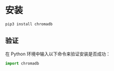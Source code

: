 # 安装



```
pip3 install chromadb 
```





## 验证



在 Python 环境中输入以下命令来验证安装是否成功：

```python
import chromadb
```

